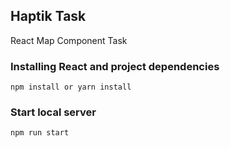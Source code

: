 ## Haptik Task

React Map Component Task  

### Installing React and project dependencies
```
npm install or yarn install
```  
### Start local server
```
npm run start
```

